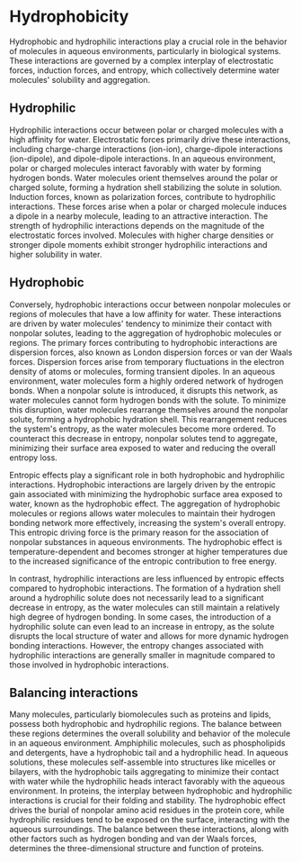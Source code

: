 # Hydrophobicity

Hydrophobic and hydrophilic interactions play a crucial role in the behavior of molecules in aqueous environments, particularly in biological systems.
These interactions are governed by a complex interplay of electrostatic forces, induction forces, and entropy, which collectively determine water molecules' solubility and aggregation.

## Hydrophilic

Hydrophilic interactions occur between polar or charged molecules with a high affinity for water.
Electrostatic forces primarily drive these interactions, including charge-charge interactions (ion-ion), charge-dipole interactions (ion-dipole), and dipole-dipole interactions.
In an aqueous environment, polar or charged molecules interact favorably with water by forming hydrogen bonds.
Water molecules orient themselves around the polar or charged solute, forming a hydration shell stabilizing the solute in solution.
Induction forces, known as polarization forces, contribute to hydrophilic interactions.
These forces arise when a polar or charged molecule induces a dipole in a nearby molecule, leading to an attractive interaction.
The strength of hydrophilic interactions depends on the magnitude of the electrostatic forces involved.
Molecules with higher charge densities or stronger dipole moments exhibit stronger hydrophilic interactions and higher solubility in water.

## Hydrophobic

Conversely, hydrophobic interactions occur between nonpolar molecules or regions of molecules that have a low affinity for water.
These interactions are driven by water molecules' tendency to minimize their contact with nonpolar solutes, leading to the aggregation of hydrophobic molecules or regions.
The primary forces contributing to hydrophobic interactions are dispersion forces, also known as London dispersion forces or van der Waals forces.
Dispersion forces arise from temporary fluctuations in the electron density of atoms or molecules, forming transient dipoles.
In an aqueous environment, water molecules form a highly ordered network of hydrogen bonds.
When a nonpolar solute is introduced, it disrupts this network, as water molecules cannot form hydrogen bonds with the solute.
To minimize this disruption, water molecules rearrange themselves around the nonpolar solute, forming a hydrophobic hydration shell.
This rearrangement reduces the system's entropy, as the water molecules become more ordered.
To counteract this decrease in entropy, nonpolar solutes tend to aggregate, minimizing their surface area exposed to water and reducing the overall entropy loss.

Entropic effects play a significant role in both hydrophobic and hydrophilic interactions.
Hydrophobic interactions are largely driven by the entropic gain associated with minimizing the hydrophobic surface area exposed to water, known as the hydrophobic effect.
The aggregation of hydrophobic molecules or regions allows water molecules to maintain their hydrogen bonding network more effectively, increasing the system's overall entropy.
This entropic driving force is the primary reason for the association of nonpolar substances in aqueous environments.
The hydrophobic effect is temperature-dependent and becomes stronger at higher temperatures due to the increased significance of the entropic contribution to free energy.

In contrast, hydrophilic interactions are less influenced by entropic effects compared to hydrophobic interactions.
The formation of a hydration shell around a hydrophilic solute does not necessarily lead to a significant decrease in entropy, as the water molecules can still maintain a relatively high degree of hydrogen bonding.
In some cases, the introduction of a hydrophilic solute can even lead to an increase in entropy, as the solute disrupts the local structure of water and allows for more dynamic hydrogen bonding interactions.
However, the entropy changes associated with hydrophilic interactions are generally smaller in magnitude compared to those involved in hydrophobic interactions.

## Balancing interactions

Many molecules, particularly biomolecules such as proteins and lipids, possess both hydrophobic and hydrophilic regions.
The balance between these regions determines the overall solubility and behavior of the molecule in an aqueous environment.
Amphiphilic molecules, such as phospholipids and detergents, have a hydrophobic tail and a hydrophilic head.
In aqueous solutions, these molecules self-assemble into structures like micelles or bilayers, with the hydrophobic tails aggregating to minimize their contact with water while the hydrophilic heads interact favorably with the aqueous environment.
In proteins, the interplay between hydrophobic and hydrophilic interactions is crucial for their folding and stability.
The hydrophobic effect drives the burial of nonpolar amino acid residues in the protein core, while hydrophilic residues tend to be exposed on the surface, interacting with the aqueous surroundings.
The balance between these interactions, along with other factors such as hydrogen bonding and van der Waals forces, determines the three-dimensional structure and function of proteins.
